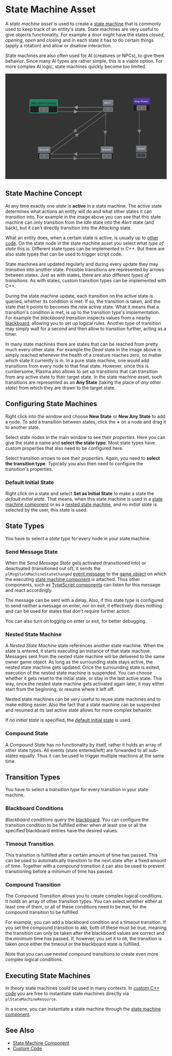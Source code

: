 # State Machine Asset

A *state machine asset* is used to create a [state machine](https://en.wikipedia.org/wiki/Finite-state_machine) that is commonly used to keep track of an entity's state. State machines are very useful to give objects functionality. For example a door might have the states *closed*, *opening*, *open* and *closing* and in each state it has to do certain things (apply a rotation) and allow or disallow interaction.

State machines are also often used for AI (creatures or NPCs), to give them behavior. Since many AI types are rather simple, this is a viable option. For more complex AI logic, state machines quickly become too limited.

![State Machine](media/state-machine.png)

## State Machine Concept

At any time exactly one *state* is **active** in a state machine. The active state determines what actions an entity will do and what other states it can *transition* into. For example in the image above you can see that this state machine can only transition from the *Idle* state into the *Alert* state (and back), but it can't directly transition into the *Attacking* state.

What an entity does, when a certain state is active, is usually up to [other code](../custom-code/custom-code-overview.md). On the state node in the state machine asset you select what *type of state* this is. Different state types can be implemented in C++. But there are also state types that can be used to trigger script code.

State machines are updated regularly and during every update they may *transition* into another state. Possible transitions are represented by arrows between states. Just as with states, there are also different *types of transitions*. As with states, custom transition types can be implemented with C++.

During the state machine update, each transition on the active state is queried, whether its condition is met. If so, the transition is taken, and the state that it points to becomes the new active state. What it means that a transition's condition is met, is up to the transition type's implementation. For example the *blackboard transition* inspects values from a nearby [blackboard](../Miscellaneous/blackboards.md), allowing you to set up logical rules. Another type of transition may simply wait for a second and then allow to transition further, acting as a timer.

In many state machines there are states that can be reached from pretty much every other state. For example the *Dead* state in the image above is simply reached whenever the health of a creature reaches zero, no matter which state it currently is in. In a pure state machine, one would add transitions from every node to that final state. However, since this is cumbersome, Plasma also allows to set up transitions that can transition from any active state to their target state. In the state machine asset, such transitions are represented as an
**Any State** (taking the place of *any other state*) from which they are drawn to the target state.

## Configuring State Machines

Right click into the window and choose **New State** or **New Any State** to add a node. To add a transition between states, click the **+** on a node and drag it to another state.

Select state nodes in the main window to see their *properties*. Here you can give the state a name and **select the state type**. Most state types have custom properties that also need to be configured here.

Select transition arrows to see their *properties*. Again, you need to **select the transition type**. Typically you also then need to configure the transition's properties.

### Default Initial State

Right click on a state and select **Set as Initial State** to make a state the *default initial state*. That means, when this state machine is used in a [state machine component](state-machine-component.md) or as a [nested state machine](#nested-state-machine), and no *initial state* is selected by the user, this state is used.

## State Types

You have to select a *state type* for every node in your state machine.

### Send Message State

When the *Send Message State* gets activated (transitioned into) or deactivated (transitioned out of), it sends the `plMsgStateMachineStateChanged` [event message](../runtime/world/world-messaging.md) to the [game object](../runtime/world/game-objects.md) on which the executing [state machine component](state-machine-component.md) is attached. Thus other components, such as [TypeScript components](../custom-code/typescript/typescript-overview.md) can listen for this message and react accordingly.

The message can be sent with a delay. Also, if this state type is configured to send neither a message on enter, nor on exit, it effectively does nothing and can be used for states that don't require further action.

You can also turn on logging on enter or exit, for better debugging.

### Nested State Machine

A *Nested State Machine* state references another state machine. When the state is entered, it starts executing an instance of that state machine. Messages sent from the nested state machine will be delivered to the same owner game object. As long as the surrounding state stays active, the nested state machine gets updated. Once the surrounding state is exited, execution of the nested state machine is suspended. You can choose whether it gets reset to the initial state, or stay in the last active state. This way, once the nested state machine gets activated again later, it may either start from the beginning, or resume where it left off.

Nested state machines can be very useful to reuse state machines and to make editing easier. Also the fact that a state machine can be suspended and resumed at its last active state allows for more complex behavior.

If no *initial state* is specified, the [default initial state](#default-initial-state) is used.

### Compound State

A *Compound State* has no functionality by itself, rather it holds an array of other state types. All events (state entered/left) are forwarded to all sub-states equally. Thus it can be used to trigger multiple reactions at the same time.

## Transition Types

You have to select a *transition type* for every transition in your state machine.

### Blackboard Conditions

*Blackboard conditions* query the [blackboard](../Miscellaneous/blackboards.md). You can configure the transition condition to be fulfilled either when at least one or all the specified blackboard entries have the desired values.

### Timeout Transition

This transition is fulfilled after a certain amount of time has passed. This can be used to automatically transition to the next state after a fixed amount of time. Together with a *compound transition* it can also be used to prevent transitioning before a minimum of time has passed.

### Compound Transition

The *Compound Transition* allows you to create complex logical conditions. It holds an array of other transition types. You can select whether either at least one of them, or all of these conditions need to be met, for the compound transition to be fulfilled.

For example, you can add a blackboard condition and a timeout transition. If you set the compound transition to `AND`, both of these must be true, meaning the transition can only be taken after the blackboard values are correct and the minimum time has passed. If, however, you set it to `OR`, the transition is taken once either the timeout or the blackboard state is fulfilled.

Note that you can use nested compound transitions to create even more complex logical conditions.

## Executing State Machines

In theory state machines could be used in many contexts. In [custom C++ code](../custom-code/cpp/cpp-overview.md) you are free to instantiate state machines directly via `plStateMachineResource`.

In a scene, you can instantiate a state machine through the [state machine component](state-machine-component.md).

## See Also

* [State Machine Component](state-machine-component.md)
* [Custom Code](../custom-code/custom-code-overview.md)
